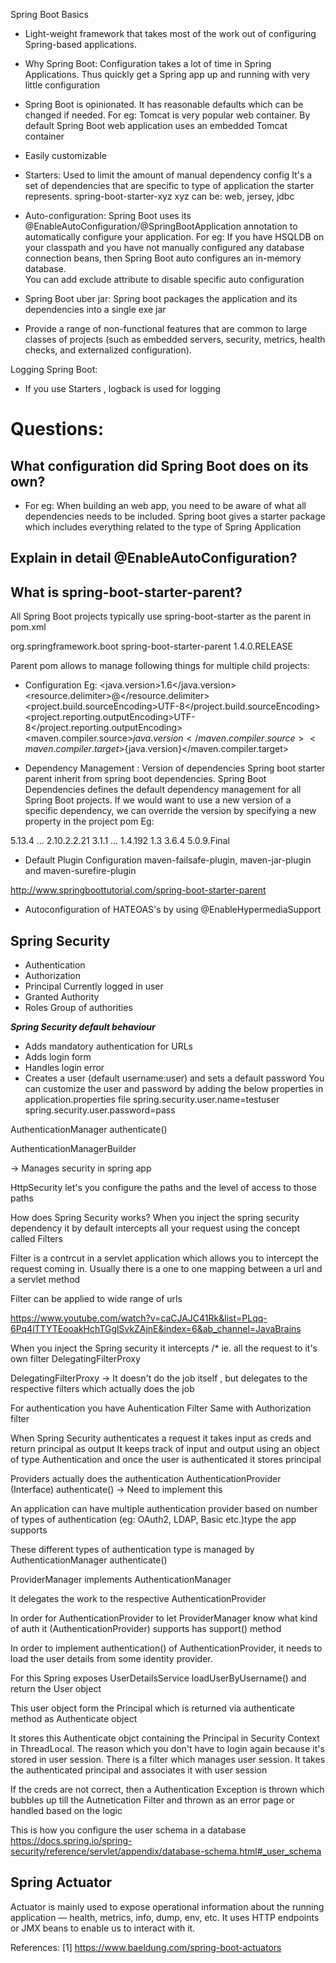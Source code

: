 Spring Boot Basics
 - Light-weight framework that takes most of the work out of configuring Spring-based applications.
 - Why Spring Boot: Configuration takes a lot of time in Spring Applications. Thus quickly get a Spring app up and running with very little configuration
 - Spring Boot is opinionated. It has reasonable defaults which can be changed if needed. For eg: Tomcat is very popular web container. By default Spring Boot web application uses an embedded Tomcat container
 - Easily customizable
 - Starters: Used to limit the amount of manual dependency config
 			 It's a set of dependencies that are specific to type of application the starter represents.
 			 spring-boot-starter-xyz
 			 xyz can be: web, jersey, jdbc
 - Auto-configuration: Spring Boot uses its @EnableAutoConfiguration/@SpringBootApplication annotation to automatically configure your application.
 For eg: If you have HSQLDB on your classpath and you have not manually configured any database connection beans, then Spring Boot auto configures an in-memory database.			 
 You can add exclude attribute to disable specific auto configuration
 - Spring Boot uber jar: Spring boot packages the application and its dependencies into a single exe jar

 - Provide a range of non-functional features that are common to large classes of projects (such as embedded servers, security, metrics, health checks, and externalized configuration).



Logging Spring Boot:
- If you use Starters , logback is used for logging

# Questions:
## What configuration did Spring Boot does on its own?
- For eg: When building an web app, you need to be aware of what all dependencies needs to be included.
Spring boot gives a starter package which includes everything related to the type of Spring Application

## Explain in detail @EnableAutoConfiguration?

## What is spring-boot-starter-parent?
 All Spring Boot projects typically use spring-boot-starter as the parent in pom.xml

<parent>
        <groupId>org.springframework.boot</groupId>
        <artifactId>spring-boot-starter-parent</artifactId>
        <version>1.4.0.RELEASE</version>
</parent>

Parent pom allows to manage following things for multiple child projects:
 - Configuration
 Eg: 
 <java.version>1.6</java.version>
<resource.delimiter>@</resource.delimiter> <!-- delimiter that doesn't clash with Spring ${} placeholders -->
<project.build.sourceEncoding>UTF-8</project.build.sourceEncoding>
<project.reporting.outputEncoding>UTF-8</project.reporting.outputEncoding>
<maven.compiler.source>${java.version}</maven.compiler.source>
<maven.compiler.target>${java.version}</maven.compiler.target>

 - Dependency Management : Version of dependencies
Spring boot starter parent inherit from spring boot dependencies. 
Spring Boot Dependencies defines the default dependency management for all Spring Boot projects.
If we would want to use a new version of a specific dependency, we can override the version by specifying a new property in the project pom
Eg:
<properties>
	<activemq.version>5.13.4</activemq.version>
	...
	<ehcache.version>2.10.2.2.21</ehcache.version>
	<ehcache3.version>3.1.1</ehcache3.version>
	...
	<h2.version>1.4.192</h2.version>
	<hamcrest.version>1.3</hamcrest.version>
	<hazelcast.version>3.6.4</hazelcast.version>
	<hibernate.version>5.0.9.Final</hibernate.version>
</properties>


 - Default Plugin Configuration
maven-failsafe-plugin, maven-jar-plugin and maven-surefire-plugin

http://www.springboottutorial.com/spring-boot-starter-parent


- Autoconfiguration of HATEOAS's by using @EnableHypermediaSupport

## Spring Security
- Authentication
- Authorization
- Principal
	Currently logged in user
- Granted Authority
- Roles
	Group of authorities

***Spring Security default behaviour***
- Adds mandatory authentication for URLs
- Adds login form
- Handles login error
- Creates a user (default username:user) and sets a default password
	You can customize the user and password by adding the below properties in application.properties file
	spring.security.user.name=testuser
	spring.security.user.password=pass

AuthenticationManager
authenticate()

AuthenticationManagerBuilder


 -> Manages security in spring app


HttpSecurity let's you configure the paths and the level of access to those paths


How does Spring Security works?
When you inject the spring security dependency it by default intercepts all your request using the concept called Filters

Filter is a contrcut in a servlet application which allows you to intercept the request coming in.
Usually there is a one to one mapping between a url and a servlet method

Filter can be applied to wide range of urls

https://www.youtube.com/watch?v=caCJAJC41Rk&list=PLqq-6Pq4lTTYTEooakHchTGglSvkZAjnE&index=6&ab_channel=JavaBrains

When you inject the Spring security it intercepts /*  ie. all the request to it's own filter DelegatingFilterProxy

DelegatingFilterProxy -> It doesn't do the job itself , but delegates to the respective filters which actually does the job

For authentication you have Auhentication Filter
Same with Authorization filter

When Spring Security authenticates a request it takes input as creds and return principal as output
It keeps track of input and output using an object of type Authentication and once the user is authenticated it stores principal

Providers actually does the authentication
AuthenticationProvider (Interface)
	authenticate() -> Need to implement this


An application can have multiple authentication provider based on number of types of authentication (eg: OAuth2, LDAP, Basic etc.)type the app supports

These different types of authentication type is managed by AuthenticationManager
	authenticate()

ProviderManager implements AuthenticationManager

It delegates the work to the respective AuthenticationProvider


In order for AuthenticationProvider to let ProviderManager know what kind of auth it (AuthenticationProvider) supports  has support() method


In order to implement authentication() of AuthenticationProvider, it needs to load the user details from some identity provider.

For this Spring exposes UserDetailsService loadUserByUsername()
and return the User object

This user object form the Principal which is returned via authenticate  method as Authenticate object

It stores this Authenticate objct containing the Principal in Security Context in ThreadLocal.
The reason which you don't have to login again because it's stored in user session. There is a filter which  manages user session. It takes the authenticated principal and associates it with user session

If the creds are not correct, then a Authentication Exception is thrown which bubbles up till the Autnetication Filter and thrown as an error page or handled based on the logic

This is how you configure the user schema in a database
https://docs.spring.io/spring-security/reference/servlet/appendix/database-schema.html#_user_schema

## Spring Actuator
Actuator is mainly used to expose operational information about the running application — health, metrics, info, dump, env, etc. It uses HTTP endpoints or JMX beans to enable us to interact with it.


References:
[1] https://www.baeldung.com/spring-boot-actuators